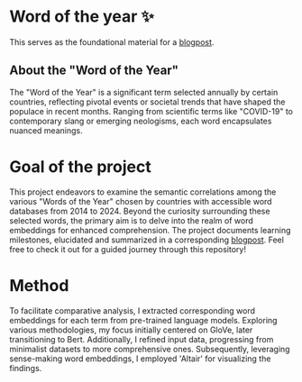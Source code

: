 # Word of the year :sparkles:

This serves as the foundational material for a [blogpost](https://denisemueller.eu/wordoftheyear.html).

## About the "Word of the Year"
The "Word of the Year" is a significant term selected annually by certain countries, reflecting pivotal events or societal trends that have shaped the populace in recent months. Ranging from scientific terms like "COVID-19" to contemporary slang or emerging neologisms, each word encapsulates nuanced meanings.

# Goal of the project
This project endeavors to examine the semantic correlations among the various "Words of the Year" chosen by countries with accessible word databases from 2014 to 2024. Beyond the curiosity surrounding these selected words, the primary aim is to delve into the realm of word embeddings for enhanced comprehension. The project documents learning milestones, elucidated and summarized in a corresponding [blogpost](https://denisemueller.eu/wordoftheyear.html). Feel free to check it out for a guided journey through this repository!

# Method 
To facilitate comparative analysis, I extracted corresponding word embeddings for each term from pre-trained language models. Exploring various methodologies, my focus initially centered on GloVe, later transitioning to Bert. Additionally, I refined input data, progressing from minimalist datasets to more comprehensive ones. Subsequently, leveraging sense-making word embeddings, I employed 'Altair' for visualizing the findings.
